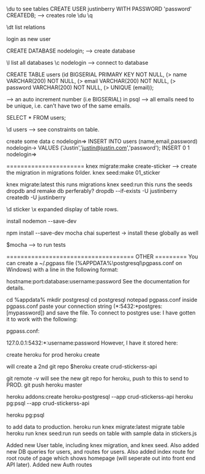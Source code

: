 \du   to see tables
CREATE USER justinberry WITH PASSWORD 'password' CREATEDB;
--> creates role
\du
\q

\dt list relations

login as new user

CREATE DATABASE nodelogin; 
--> create database

\l   list all databases
\c nodelogin   --> connect to database

CREATE TABLE users
(id BIGSERIAL PRIMARY KEY NOT NULL,
(> name VARCHAR(200) NOT NULL,
(> email VARCHAR(200) NOT NULL,
(> password VARCHAR(200) NOT NULL,
(> UNIQUE (email));    

--> an auto increment number (i.e BIGSERIAL) in psql
--> all emails need to be unique, i.e. can't have two of the same emails.

SELECT * FROM users;

\d users   --> see constraints on table.

create some data                                                                                                                                                                                                                                                      c
nodelogin=> INSERT INTO users (name,email,password)
nodelogin-> VALUES ('Justin','justin@justin.com','password');
INSERT 0 1
nodelogin=>

======================
knex migrate:make create-sticker
--> create the migration in migrations folder.
knex seed:make 01_sticker

knex migrate:latest     this runs migrations
knex seed:run           this runs the seeds
dropdb and remake db perferably? 
dropdb --if-exists -U justinberry
createdb -U justinberry


\d sticker
\x expanded display of table rows.

install nodemon --save-dev

npm install --save-dev mocha chai supertest
  -> install these globally as well

$mocha --> to run tests

====================================  OTHER =========
You can create a ~/.pgpass file (%APPDATA%\postgresql\pgpass.conf on Windows) with a line in the following format:

hostname:port:database:username:password
See the documentation for details.

cd %appdata%
mkdir postgresql
cd postgresql
notepad pgpass.conf
inside pgpass.conf paste your connection string (*:5432:*postgres:[mypassword]) and save the file. To connect to postgres use:
I have gotten it to work with the following:

pgpass.conf:

127.0.0.1:5432:*:username:password
However, I have it stored here:

create heroku for prod
heroku create 

will create a 2nd git repo
$heroku create crud-stickerss-api

git remote -v    will see the new git repo for heroku, push to this to send to PROD.
git push heroku master


heroku addons:create heroku-postgresql --app crud-stickerss-api
heroku pg:psql --app crud-stickerss-api

heroku pg:psql

to add data to production.
heroku run knex migrate:latest   migrate table
heroku run knex seed:run   run seeds on table with sample data in stickers.js

Added new User table, including knex migration, and knex seed. Also added new DB queries for users, and routes for users. Also added index route for root route of page which shows homepage (will seperate out into front end API later).
Added new Auth routes

